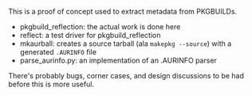 This is a proof of concept used to extract metadata from PKGBUILDs.

  - pkgbuild_reflection: the actual work is done here
  - reflect: a test driver for pkgbuild_reflection
  - mkaurball: creates a source tarball (ala `makepkg --source`) with a
    generated `.AURINFO` file
  - parse_aurinfo.py: an implementation of an .AURINFO parser

There's probably bugs, corner cases, and design discussions to be had before
this is more useful.
